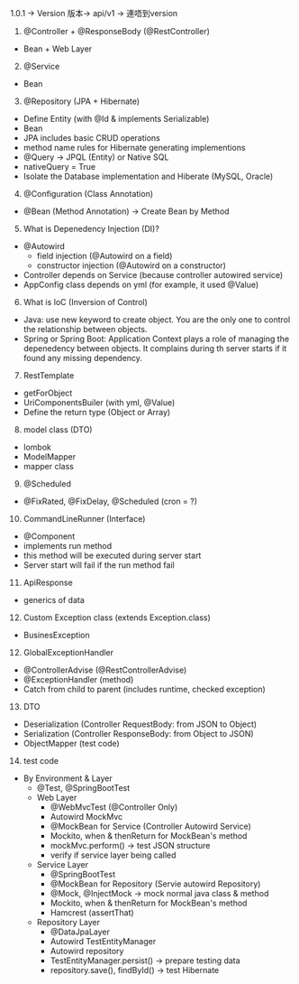 1.0.1 -> Version 版本-> api/v1 -> 連唔到version

1. @Controller + @ResponseBody (@RestController)
  - Bean + Web Layer
2. @Service
  - Bean
3. @Repository (JPA + Hibernate)
  - Define Entity (with @Id & implements Serializable)
  - Bean
  - JPA includes basic CRUD operations
  - method name rules for Hibernate generating implementions
  - @Query -> JPQL (Entity) or Native SQL
  - nativeQuery = True
  - Isolate the Database implementation and Hiberate (MySQL, Oracle)
4. @Configuration (Class Annotation)
  - @Bean (Method Annotation) -> Create Bean by Method
5. What is Depenedency Injection (DI)?
  - @Autowird
    - field injection (@Autowird on a field)
    - constructor injection (@Autowird on a constructor)
  - Controller depends on Service (because controller autowired service)
  - AppConfig class depends on yml (for example, it used @Value)
6. What is IoC (Inversion of Control)
  - Java: use new keyword to create object. You are the only one to control the relationship between objects.
  - Spring or Spring Boot: Application Context plays a role of managing the depenedency between objects. It complains during th server starts if it found any missing dependency.
7. RestTemplate
  - getForObject
  - UriComponentsBuiler (with yml, @Value)
  - Define the return type (Object or Array)
8. model class (DTO)
  - lombok
  - ModelMapper
  - mapper class
9. @Scheduled
  - @FixRated, @FixDelay, @Scheduled (cron = ?)
10. CommandLineRunner (Interface)
  - @Component
  - implements run method
  - this method will be executed during server start
  - Server start will fail if the run method fail
11. ApiResponse<T> 
  - generics of data
12. Custom Exception class (extends Exception.class)
  - BusinesException
12. GlobalExceptionHandler
  - @ControllerAdvise (@RestControllerAdvise)
  - @ExceptionHandler (method)
  - Catch from child to parent (includes runtime, checked exception)
13. DTO
  - Deserialization (Controller RequestBody: from JSON to Object)
  - Serialization (Controller ResponseBody: from Object to JSON)
  - ObjectMapper (test code)
14. test code
  - By Environment & Layer
    - @Test, @SpringBootTest
    - Web Layer 
      - @WebMvcTest (@Controller Only)
      - Autowird MockMvc
      - @MockBean for Service (Controller Autowird Service)
      - Mockito, when & thenReturn for MockBean's method
      - mockMvc.perform() -> test JSON structure
      - verify if service layer being called
    - Service Layer
      - @SpringBootTest
      - @MockBean for Repository (Servie autowird Repository)
      - @Mock, @InjectMock -> mock normal java class & method
      - Mockito, when & thenReturn for MockBean's method
      - Hamcrest (assertThat)
    - Repository Layer
      - @DataJpaLayer
      - Autowird TestEntityManager
      - Autowird repository
      - TestEntityManager.persist() -> prepare testing data
      - repository.save(), findById() -> test Hibernate